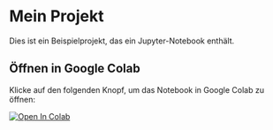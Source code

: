 # Mein Projekt

Dies ist ein Beispielprojekt, das ein Jupyter-Notebook enthält.

## Öffnen in Google Colab

Klicke auf den folgenden Knopf, um das Notebook in Google Colab zu öffnen:

[![Open In Colab](https://colab.research.google.com/assets/colab-badge.svg)]((https://github.com/steffi0202/arztkonsultation/blob/main/try_ak.ipynb))

